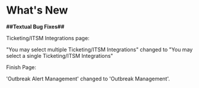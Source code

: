 # What's New

**##Textual Bug Fixes##**

Ticketing/ITSM Integrations page: 

"You may select multiple Ticketing/ITSM Integrations" changed to "You may select a single Ticketing/ITSM Integrations"

Finish Page:

'Outbreak Alert Management' changed to 'Outbreak Management'.
